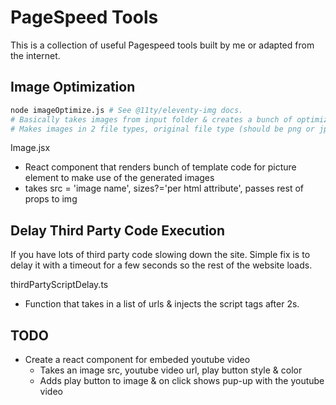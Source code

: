 # PageSpeed Tools

This is a collection of useful Pagespeed tools built by me or adapted from the internet.

## Image Optimization
```bash
node imageOptimize.js # See @11ty/eleventy-img docs. 
# Basically takes images from input folder & creates a bunch of optimized copies in output folder at varying sizes
# Makes images in 2 file types, original file type (should be png or jpg ideally) & webp
```

Image.jsx
- React component that renders bunch of template code for picture element to make use of the generated images
- takes src = 'image name', sizes?='per html attribute', passes rest of props to img


## Delay Third Party Code Execution
If you have lots of third party code slowing down the site. Simple fix is to delay it with a timeout for a few seconds so the rest of the website loads.

thirdPartyScriptDelay.ts
- Function that takes in a list of urls & injects the script tags after 2s.


## TODO
- Create a react component for embeded youtube video
    - Takes an image src, youtube video url, play button style & color
    - Adds play button to image & on click shows pup-up with the youtube video